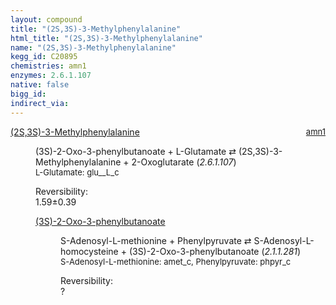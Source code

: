 ```yaml
---
layout: compound
title: "(2S,3S)-3-Methylphenylalanine"
html_title: "(2S,3S)-3-Methylphenylalanine"
name: "(2S,3S)-3-Methylphenylalanine"
kegg_id: C20895
chemistries: amn1
enzymes: 2.6.1.107
native: false
bigg_id:
indirect_via:
---
```

<dl><dt class='rs-product'><a href='{{ site.url }}{{ site.baseurl }}/compounds/C20895' class='link-dark' data-bs-toggle='tooltip' data-bs-html='true' data-bs-title='KEGG: C20895'>(2S,3S)-3-Methylphenylalanine</a><span style='float: right; max-width: 40%'><a href='{{ site.url }}{{ site.baseurl }}/chemistries/amn1' class='link-dark opacity-50' style='font-size: small; word-wrap: anywhere;'>amn1</a></span></dt><dd><p>(3S)-2-Oxo-3-phenylbutanoate + L-Glutamate &#8644; (2S,3S)-3-Methylphenylalanine + 2-Oxoglutarate (<i>2.6.1.107</i>)<br /><span style='font-size: small;'><span data-bs-toggle='tooltip' data-bs-html='true' data-bs-title='KEGG: C00025'>L-Glutamate</span>: glu__L_c</span><br /><div class="reversibility_info">Reversibility: <div class="progress"><div class="progress-bar bg-success" role="progressbar" style="width: 0%" aria-valuenow="0" aria-valuemin="0" aria-valuemax="100"></div></div><span>1.59&plusmn;0.39</span><div class="progress"><div class="progress-bar bg-danger" role="progressbar" style="width: 15.88%" aria-valuenow="1.5877032306176564" aria-valuemin="0" aria-valuemax="10"></div><div class="progress-bar bg-warning" role="progressbar" style="width: 3.86%" aria-valuenow="1.5877032306176564" aria-valuemin="0" aria-valuemax="10"></div></div></div></p><dl><dt><a href='{{ site.url }}{{ site.baseurl }}/compounds/C20646' class='link-dark' data-bs-toggle='tooltip' data-bs-html='true' data-bs-title='KEGG: C20646'>(3S)-2-Oxo-3-phenylbutanoate</a><span style='float: right; max-width: 40%'><a href='{{ site.url }}{{ site.baseurl }}/chemistries/None' class='link-dark opacity-50' style='font-size: small; word-wrap: anywhere;'></a></span></dt><dd><p>S-Adenosyl-L-methionine + Phenylpyruvate &#8644; S-Adenosyl-L-homocysteine + (3S)-2-Oxo-3-phenylbutanoate (<i>2.1.1.281</i>)<br /><span style='font-size: small;'><span data-bs-toggle='tooltip' data-bs-html='true' data-bs-title='KEGG: C00019'>S-Adenosyl-L-methionine</span>: amet_c, <span data-bs-toggle='tooltip' data-bs-html='true' data-bs-title='KEGG: C00166'>Phenylpyruvate</span>: phpyr_c</span><br /><div class="reversibility_info">Reversibility: <div class="progress"><div class="progress-bar bg-light" role="progressbar" style="width: 100%" aria-valuenow="0" aria-valuemin="0" aria-valuemax="100"></div></div><span>?</span><div class="progress"><div class="progress-bar bg-light" role="progressbar" style="width: 100%" aria-valuenow="0" aria-valuemin="0" aria-valuemax="10"></div></div></div></p><dl></dl></dd></dl></dd></dl>